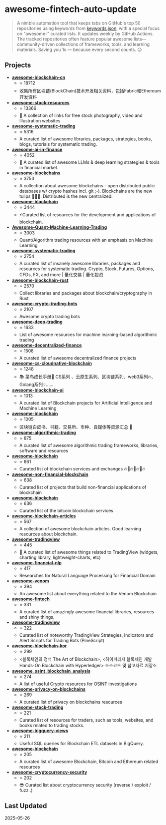 # awesome-fintech-auto-update

> A nimble automation tool that keeps tabs on GitHub's top 50 repositories using keywords from [keywords.json](keywords.json), with a special focus on "awesome-" curated lists. It updates weekly by GitHub Actions. The tracked repositories often feature popular awesome lists—community-driven collections of frameworks, tools, and learning materials. Saving you 1s — because every second counts. 😉

## Projects

- **[awesome-blockchain-cn](https://github.com/chaozh/awesome-blockchain-cn)**
  - ⭐ 18712
  - 收集所有区块链(BlockChain)技术开发相关资料，包括Fabric和Ethereum开发资料
- **[awesome-stock-resources](https://github.com/neutraltone/awesome-stock-resources)**
  - ⭐ 13366
  - :city_sunrise: A collection of links for free stock photography, video and Illustration websites
- **[awesome-systematic-trading](https://github.com/paperswithbacktest/awesome-systematic-trading)**
  - ⭐ 5316
  - A curated list of awesome libraries, packages, strategies, books, blogs, tutorials for systematic trading.
- **[awesome-ai-in-finance](https://github.com/georgezouq/awesome-ai-in-finance)**
  - ⭐ 4052
  - 🔬 A curated list of awesome LLMs & deep learning strategies & tools in financial market.
- **[awesome-blockchains](https://github.com/openblockchains/awesome-blockchains)**
  - ⭐ 3753
  - A collection about awesome blockchains - open distributed public databases w/ crypto hashes incl. git ;-).  Blockchains are the new tulips :tulip::tulip::tulip:. Distributed is the new centralized. 
- **[awesome-blockchain](https://github.com/yjjnls/awesome-blockchain)**
  - ⭐ 3444
  - ⚡️Curated list of resources for the development and applications of blockchain.
- **[Awesome-Quant-Machine-Learning-Trading](https://github.com/grananqvist/Awesome-Quant-Machine-Learning-Trading)**
  - ⭐ 3003
  - Quant/Algorithm trading resources with an emphasis on Machine Learning
- **[awesome-systematic-trading](https://github.com/wangzhe3224/awesome-systematic-trading)**
  - ⭐ 2754
  - A curated list of insanely awesome libraries, packages and resources for systematic trading. Crypto, Stock, Futures, Options, CFDs, FX, and more | 量化交易 | 量化投资
- **[awesome-blockchain-rust](https://github.com/rust-in-blockchain/awesome-blockchain-rust)**
  - ⭐ 2570
  - Collect libraries and packages about blockchain/cryptography in Rust
- **[awesome-crypto-trading-bots](https://github.com/botcrypto-io/awesome-crypto-trading-bots)**
  - ⭐ 2107
  - Awesome crypto trading bots
- **[awesome-deep-trading](https://github.com/cbailes/awesome-deep-trading)**
  - ⭐ 1633
  - List of awesome resources for machine learning-based algorithmic trading
- **[awesome-decentralized-finance](https://github.com/ong/awesome-decentralized-finance)**
  - ⭐ 1508
  - A curated list of awesome decentralized finance projects
- **[awesome-cs-cloudnative-blockchain](https://github.com/cubxxw/awesome-cs-cloudnative-blockchain)**
  - ⭐ 1248
  - 📚 菜鸟成长手册🚀  CS系列 、云原生系列、区块链系列、web3系列🔥、Golang系列💡......
- **[awesome-blockchain-ai](https://github.com/steven2358/awesome-blockchain-ai)**
  - ⭐ 1013
  - A curated list of Blockchain projects for Artificial Intelligence and Machine Learning
- **[awesome-blockchain](https://github.com/dily3825002/awesome-blockchain)**
  - ⭐ 1005
  - 区块链白皮书、书籍、交易所、币种、自媒体等资源汇总 💯
- **[awesome-algorithmic-trading](https://github.com/joelowj/awesome-algorithmic-trading)**
  - ⭐ 875
  - A curated list of awesome algorithmic trading frameworks, libraries, software and resources
- **[awesome-blockchain](https://github.com/imbaniac/awesome-blockchain)**
  - ⭐ 861
  - Curated list of blockchain services and exchanges 🔥🏦🔥🏦🔥🏦🔥
- **[awesome-non-financial-blockchain](https://github.com/machinomy/awesome-non-financial-blockchain)**
  - ⭐ 638
  - Curated list of projects that build non-financial applications of blockchain
- **[awesome-blockchain](https://github.com/igorbarinov/awesome-blockchain)**
  - ⭐ 636
  - Curated list of the bitcoin blockchain services
- **[awesome-blockchain-articles](https://github.com/hylinux1024/awesome-blockchain-articles)**
  - ⭐ 567
  - A collection of awesome blockchain articles. Good learning resources about blockchain. 
- **[awesome-tradingview](https://github.com/tradingview/awesome-tradingview)**
  - ⭐ 445
  - 🎉 A curated list of awesome things related to TradingView (widgets, charting library, lightweight-charts, etc)
- **[awesome-financial-nlp](https://github.com/icoxfog417/awesome-financial-nlp)**
  - ⭐ 417
  - Researches for Natural Language Processing for Financial Domain
- **[awesome-venom](https://github.com/venom-blockchain/awesome-venom)**
  - ⭐ 394
  - An awesome list about everything related to the Venom Blockchain
- **[awesome-fintech](https://github.com/7kfpun/awesome-fintech)**
  - ⭐ 331
  - A curated list of amazingly awesome financial libraries, resources and shiny things.
- **[awesome-tradingview](https://github.com/just-nilux/awesome-tradingview)**
  - ⭐ 322
  - Curated list of noteworthy TradingView Strategies, Indicators and Alert Scripts for Trading Bots (PineScript)
- **[awesome-blockchain-kor](https://github.com/yunho0130/awesome-blockchain-kor)**
  - ⭐ 299
  - <블록체인의 정석 The Art of Blockchain>, <하이퍼레저 블록체인 개발 Hands-On Blockchain with Hyperledger> 소스코드 및 참고자료 저장소
- **[awesome_osint_blockchain_analysis](https://github.com/aaarghhh/awesome_osint_blockchain_analysis)**
  - ⭐ 274
  - A list of useful Crypto resources for OSINT investigations
- **[awesome-privacy-on-blockchains](https://github.com/Mikerah/awesome-privacy-on-blockchains)**
  - ⭐ 269
  - A curated list of privacy on blockchains resources
- **[awesome-stock-trading](https://github.com/shi-rudo/awesome-stock-trading)**
  - ⭐ 221
  - Curated list of resources for traders, such as tools, websites, and books related to trading stocks.
- **[awesome-bigquery-views](https://github.com/blockchain-etl/awesome-bigquery-views)**
  - ⭐ 211
  - Useful SQL queries for Blockchain ETL datasets in BigQuery.
- **[awesome-blockchain](https://github.com/coderplex-org/awesome-blockchain)**
  - ⭐ 205
  - A curated list of awesome Blockchain, Bitcoin and Ethereum related resources
- **[awesome-cryptocurrency-security](https://github.com/nongiach/awesome-cryptocurrency-security)**
  - ⭐ 202
  - 😎 Curated list about cryptocurrency security (reverse / exploit / fuzz..)

## Last Updated

2025-05-26